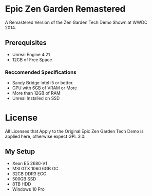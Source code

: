 # Epic Zen Garden Remastered
A Remastered Version of the Zen Garden Tech Demo Shown at WWDC 2014. 
## Prerequisites
* Unreal Engine 4.21
* 12GB of Free Space
### Reccomended Specifications
* Sandy Bridge Intel i5 or better.
* GPU with 6GB of VRAM or More
* More than 12GB of RAM
* Unreal Installed on SSD
# License
All Licenses that Apply to the Original Epic Zen Garden Tech Demo is applied here, otherwise expect GPL 3.0.

## My Setup

* Xeon E5 2680-V1
* MSI GTX 1060 6GB OC
* 32GB DDR3 ECC
* 500GB SSD
* 8TB HDD
* Windows 10 Pro
